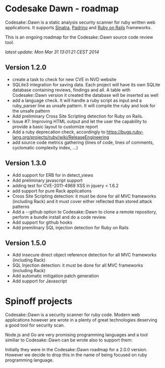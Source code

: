 # Codesake Dawn - roadmap

Codesake::Dawn is a static analysis security scanner for ruby written web applications.
It supports [Sinatra](http://www.sinatrarb.com),
[Padrino](http://www.padrinorb.com) and [Ruby on Rails](http://rubyonrails.org)
frameworks.

This is an ongoing roadmap for the Codesake::Dawn source code review tool.

_latest update: Mon Mar 31 13:01:21 CEST 2014_

## Version 1.2.0

* create a task to check for new CVE in NVD website
* SQLite3 integration for saving data. Each project will have its own SQLite
  database containing reviews, findings and all. A table with Codesake::Dawn version it
  created the database will be inserted as well
* add a language check. It will handle a ruby script as input and a
  ruby\_parser line as unsafe pattern. It will compile the ruby and look for
  the unsafe pattern
* Add preliminary Cross Site Scripting detection for Ruby on Rails.
* Issue #7: Improving HTML output and let the user the capability to provide a
  basic layout to customize report
* Add a ruby deprecation check, accordingly to
  https://bugs.ruby-lang.org/projects/ruby/wiki/ReleaseEngineering
* add source code metrics gathering (lines of code, lines of comments,
  cyclomatic complexity index, ...)

## Version 1.3.0

* Add support for ERB for in detect\_views
* Add preliminary javascript support
* adding test for CVE-2011-4969  XSS in jquery < 1.6.2
* add support for pure Rack applications
* Cross Site Scripting detection: it must be done for all MVC frameworks
  (including Rack) and it must cover either reflected than stored attack
  patterns
* Add a --github option to Codesake::Dawn to clone a remote repository, perform
  a bundle install and do a code review.
* Add support for github hooks
* Add premilinary SQL injection detection for Ruby on Rails

## Version 1.5.0

* Add insecure direct object reference detection for all MVC frameworks (including Rack)
* SQL Injection detection: it must be done for all MVC frameworks (including Rack)
* Add automatic mitigation patch generation
* Add support for Javascript

# Spinoff projects

Codesake::Dawn is a security scanner for ruby code. Modern web applications
however are wrote in a plenty of great technologies deserving a good tool for
security scan.

Node.js and Go are very promising programming languages and a tool similiar to
Codesake::Dawn can be wrote also to support them:

Initially they were in the Codesake::Dawn roadmap for a 2.0.0 version. However
we decide to drop this in the name of being focused on ruby programming
language.
